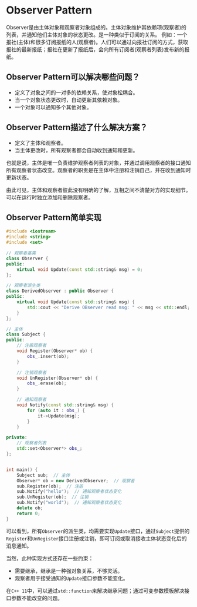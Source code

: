 # Observer Pattern
Observer是由主体对象和观察者对象组成的。主体对象维护其依赖项(观察者)的列表，并通知他们主体对象的状态更改。是一种类似于订阅的关系。
例如：一个报社(主体)和很多订阅报纸的人(观察者)。人们可以通过向报社订阅的方式，获取报社的最新报纸；报社在更新了报纸后，会向所有订阅者(观察者列表)发布新的报纸。

## Observer Pattern可以解决哪些问题？
- 定义了对象之间的一对多的依赖关系，使对象松耦合。
- 当一个对象状态更改时，自动更新其依赖对象。
- 一个对象可以通知多个其他对象。

## Observer Pattern描述了什么解决方案？
- 定义了主体和观察者。
- 当主体更改时，所有观察者都会自动收到通知和更新。

也就是说，主体是唯一负责维护观察者列表的对象，并通过调用观察者的接口通知所有观察者状态改变。观察者的职责是在主体中注册和注销自己，并在收到通知时更新状态。

由此可见，主体和观察者彼此没有明确的了解，互相之间不清楚对方的实现细节。可以在运行时独立添加和删除观察者。

## Observer Pattern简单实现

```cpp
#include <iostream>
#include <string>
#include <set>

// 观察者基类
class Observer {
public:
	virtual void Update(const std::string& msg) = 0;
};

// 观察者派生类
class DerivedObserver : public Observer {
public:
	virtual void Update(const std::string& msg) {
		std::cout << "Derive OBserver read msg: " << msg << std::endl;
	}
};

// 主体
class Subject {
public:
	// 注册观察者
	void Register(Observer* ob) {
		obs_.insert(ob);
	}

	// 注销观察者
	void UnRegister(Observer* ob) {
		obs_.erase(ob);
	}

	// 通知观察者
	void Notify(const std::string& msg) {
		for (auto it : obs_) {
			it->Update(msg);
		}
	}

private:
	// 观察者列表
	std::set<Observer*> obs_;
};


int main() {
	Subject sub;  // 主体
	Observer* ob = new DerivedObserver;  // 观察者
	sub.Register(ob);  // 注册
	sub.Notify("hello");  // 通知观察者状态变化
	sub.UnRegister(ob);  // 注销
	sub.Notify("world");  // 通知观察者状态变化
	delete ob;
	return 0;
}
```

可以看到，所有`Observer`的派生类，均需要实现`Update`接口，通过`Subject`提供的`Register`和`UnRegister`接口注册或注销，即可订阅或取消接收主体状态变化后的消息通知。

当然，此种实现方式还存在一些约束：
- 需要继承，继承是一种强对象关系，不够灵活。
- 观察者用于接受通知的`Update`接口参数不能变化。

在`C++ 11`中，可以通过`std::function`来解决继承问题；通过可变参数模板解决接口参数不能改变的问题。